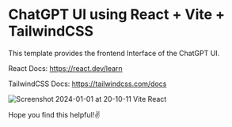 # ChatGPT UI using React + Vite + TailwindCSS

This template provides the frontend Interface of the ChatGPT UI.

React Docs: https://react.dev/learn

TailwindCSS Docs: https://tailwindcss.com/docs

![Screenshot 2024-01-01 at 20-10-11 Vite React](https://github.com/Vijayasaran-VJVS/ChatGPT-UI-React-TailwindCSS/assets/117149477/211b0bcc-0d91-4f41-8b49-44ba89d55008)

Hope you find this helpful!✌️

